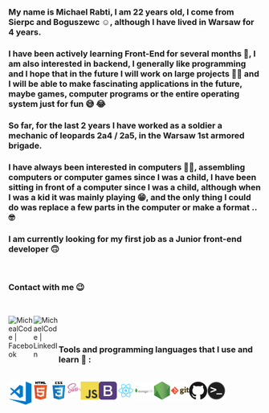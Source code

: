 ### My name is Michael Rabti, I am 22 years old, I come from Sierpc and Boguszewc ☺️, although I have lived in Warsaw for 4 years. 
### I have been actively learning Front-End for several months 🧐, I am also interested in backend, I generally like programming and I hope that in the future I will work on large projects 👨‍💻 and I will be able to make fascinating applications in the future, maybe games, computer programs or the entire operating system just for fun 😅 😂 
### So far, for the last 2 years I have worked as a soldier  a mechanic of leopards 2a4 / 2a5, in the Warsaw 1st armored brigade. 
### I have always been interested in computers 👨‍💻, assembling computers or computer games since I was a child, I have been sitting in front of a computer since I was a child, although when I was a kid it was mainly playing 😁, and the only thing I could do was replace a few parts in the computer or make a format .. 🤓 
### I am currently looking for my first job as a Junior front-end developer 🙃 

<br />

### Contact with me 😉
<br />

[<img align="left" alt="MichealCode | Facebook" target="_blank" width="50px" src="https://cdn.jsdelivr.net/npm/simple-icons@v3/icons/facebook.svg" />][facebook]
[<img align="left" alt="MichaelCode | LinkedIn" target="_blank" width="50px" src="https://cdn.jsdelivr.net/npm/simple-icons@v3/icons/linkedin.svg" />][linkedin]

<br />
<br />

### Tools and programming languages that I use and learn 📒 :

<br />


<img align="left" alt="Visual Studio Code" width="46px" src="https://raw.githubusercontent.com/github/explore/80688e429a7d4ef2fca1e82350fe8e3517d3494d/topics/visual-studio-code/visual-studio-code.png" />
<img align="left" alt="HTML5" width="36px" src="https://raw.githubusercontent.com/github/explore/80688e429a7d4ef2fca1e82350fe8e3517d3494d/topics/html/html.png" />
<img align="left" alt="CSS3" width="36px" src="https://raw.githubusercontent.com/github/explore/80688e429a7d4ef2fca1e82350fe8e3517d3494d/topics/css/css.png" />
<img align="left" alt="Sass" width="26px" src="https://raw.githubusercontent.com/github/explore/80688e429a7d4ef2fca1e82350fe8e3517d3494d/topics/sass/sass.png" />
<img align="left" alt="JavaScript" width="36px" src="https://raw.githubusercontent.com/github/explore/80688e429a7d4ef2fca1e82350fe8e3517d3494d/topics/javascript/javascript.png" />
<img align="left" alt="Bootstrap" width="36px" src="https://raw.githubusercontent.com/github/explore/80688e429a7d4ef2fca1e82350fe8e3517d3494d/topics/bootstrap/bootstrap.png" />
<img align="left" alt="React" width="36px" src="https://raw.githubusercontent.com/github/explore/80688e429a7d4ef2fca1e82350fe8e3517d3494d/topics/react/react.png" />
<img align="left" alt="MongoDB" width="36px" src="https://raw.githubusercontent.com/github/explore/80688e429a7d4ef2fca1e82350fe8e3517d3494d/topics/mongodb/mongodb.png" />
<img align="left" alt="Node.js" width="36px" src="https://raw.githubusercontent.com/github/explore/80688e429a7d4ef2fca1e82350fe8e3517d3494d/topics/nodejs/nodejs.png" />
<img align="left" alt="Git" width="36px" src="https://raw.githubusercontent.com/github/explore/80688e429a7d4ef2fca1e82350fe8e3517d3494d/topics/git/git.png" />
<img align="left" alt="GitHub" width="36px" src="https://raw.githubusercontent.com/github/explore/78df643247d429f6cc873026c0622819ad797942/topics/github/github.png" />
<img align="left" alt="Terminal" width="36px" src="https://raw.githubusercontent.com/github/explore/80688e429a7d4ef2fca1e82350fe8e3517d3494d/topics/terminal/terminal.png" />

<br />

[linkedin]: https://www.linkedin.com/in/michael-rabti-50802b20b/
[facebook]: https://www.facebook.com/michael.rabti/
